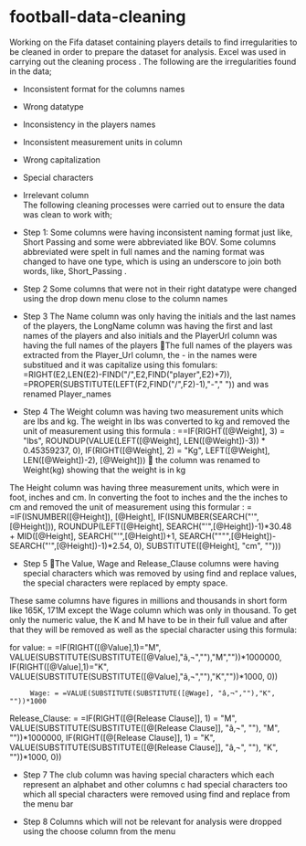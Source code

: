 # football-data-cleaning

Working on the Fifa dataset containing players details to find irregularities to be cleaned in order to prepare the dataset for analysis. Excel was used in carrying out the cleaning process . The following are the irregularities found in the data;

* Inconsistent format for the columns names 
* Wrong datatype
* Inconsistency in the players names
* Inconsistent measurement units in column
*  Wrong capitalization
* Special characters
* Irrelevant column<br/>
The following cleaning processes were carried out to ensure the data was clean to work with;
* Step 1:
Some columns were having inconsistent naming format just like, Short Passing and some were abbreviated like BOV. Some columns abbreviated were spelt in full names and the naming format was changed to have one type, which is using an underscore to join both words, like, Short_Passing .

* Step 2
Some columns that were not in their right datatype were changed using the drop down  menu close to the column names

* Step 3
The Name column was only having the initials and the last names of the players, the LongName column was having the first and last names of the players and also initials and the PlayerUrl column was having the full names of the players
The full names of the players was extracted from the Player_Url column, the - in the names were substitued and it was capitalize using this fomulars:  =RIGHT(E2,LEN(E2)-FIND("/",E2,FIND("player",E2)+7)), =PROPER(SUBSTITUTE(LEFT(F2,FIND("/",F2)-1),"-"," ")) and was renamed Player_names

* Step 4 
The Weight column was having two measurement units which are lbs and kg. The weight in lbs was converted to kg  and removed the unit of measurement using this formula :  ==IF(RIGHT([@Weight], 3) = "lbs", ROUNDUP(VALUE(LEFT([@Weight], LEN([@Weight])-3)) * 0.45359237, 0), IF(RIGHT([@Weight], 2) = "Kg", LEFT([@Weight], LEN([@Weight])-2), [@Weight]))
 the column was renamed to Weight(kg) showing that the weight is in kg

The Height column was having three measurement units, which were in foot, inches and cm.  In converting the foot to inches and the the inches to cm and removed the unit of measurement using this formular : = =IF(ISNUMBER([@Height]), [@Height], IF(ISNUMBER(SEARCH("'",[@Height])), ROUNDUP(LEFT([@Height], SEARCH("'",[@Height])-1)*30.48 + MID([@Height], SEARCH("'",[@Height])+1, SEARCH("""",[@Height])-SEARCH("'",[@Height])-1)*2.54, 0), SUBSTITUTE([@Height], "cm", "")))


* Step 5
The Value, Wage and Release_Clause columns were having special characters which was removed by using find and replace values, the special characters were replaced by empty space.

These same columns have figures in millions and thousands in short form like 165K, 171M except the Wage column which was only in thousand. To get only the numeric value, the K and M have to be in their full value and after that they will be removed as well as the special character using this formula:
  

 for value: = =IF(RIGHT([@Value],1)="M", VALUE(SUBSTITUTE(SUBSTITUTE([@Value],"â‚¬",""),"M",""))*1000000, IF(RIGHT([@Value],1)="K", VALUE(SUBSTITUTE(SUBSTITUTE([@Value],"â‚¬",""),"K",""))*1000, 0))
 
         
         Wage: = =VALUE(SUBSTITUTE(SUBSTITUTE([@Wage], "â‚¬",""),"K", ""))*1000

 Release_Clause: = =IF(RIGHT([@[Release Clause]], 1) = "M", VALUE(SUBSTITUTE(SUBSTITUTE([@[Release Clause]], "â‚¬", ""), "M", ""))*1000000, IF(RIGHT([@[Release Clause]], 1) = "K", VALUE(SUBSTITUTE(SUBSTITUTE([@[Release Clause]], "â‚¬", ""), "K", ""))*1000, 0))


* Step 7
The club column was having special characters which each represent an alphabet and other columns c had special characters too which all special characters were removed using find and replace from the menu bar

* Step 8
         Columns which will not be relevant for analysis were dropped using the choose column from the menu  















